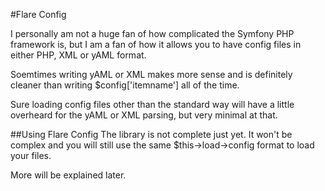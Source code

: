 #Flare Config

I personally am not a huge fan of how complicated the Symfony PHP framework is, but I am a fan of how it allows you to have config files in either PHP, XML or yAML format.

Soemtimes writing yAML or XML makes more sense and is definitely cleaner than writing $config['itemname'] all of the time.

Sure loading config files other than the standard way will have a little overheard for the yAML or XML parsing, but very minimal at that.

##Using Flare Config
The library is not complete just yet. It won't be complex and you will still use the same $this->load->config format to load your files.

More will be explained later.